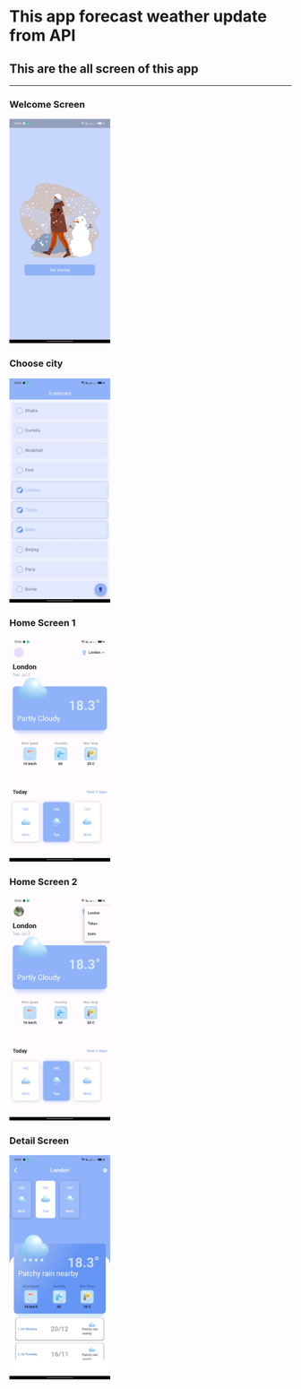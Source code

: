 # This app forecast weather update from API

## This are the all screen of this app
<hr>

<h3>Welcome Screen</h3>
<img alt="Something wrong" src="./git-image/welcome.jpg" height="400">

<h3>Choose city</h3>
<img alt="Something wrong" src="./git-image/city.jpg" height="400">

<h3>Home Screen 1</h3>
<img alt="Something wrong" src="./git-image/home1.jpg" height="400">

<h3>Home Screen 2</h3>
<img alt="Something wrong" src="./git-image/home2.jpg" height="400">

<h3>Detail Screen</h3>
<img alt="Something wrong" src="./git-image/detail.jpg" height="400">